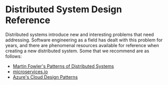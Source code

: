 # Distributed System Design Reference

Distributed systems introduce new and interesting problems that need addressing.
Software engineering as a field has dealt with this problem for years, and there are phenomenal resources available for reference when creating a new distributed system.
Some that we recommend are as follows:

* [Martin Fowler's Patterns of Distributed Systems](https://martinfowler.com/articles/patterns-of-distributed-systems/)
* [microservices.io](https://microservices.io/index.html)
* [Azure's Cloud Design Patterns](https://docs.microsoft.com/en-us/azure/architecture/patterns/)
